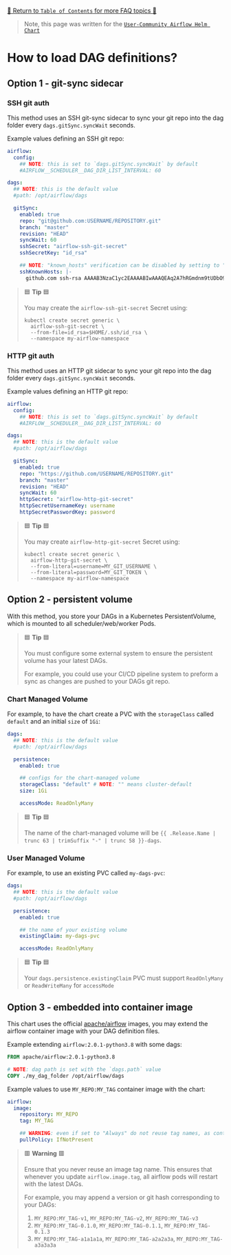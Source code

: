[🔗 Return to `Table of Contents` for more FAQ topics 🔗](https://github.com/airflow-helm/charts/tree/main/charts/airflow#frequently-asked-questions)

> Note, this page was written for the [`User-Community Airflow Helm Chart`](https://github.com/airflow-helm/charts/tree/main/charts/airflow)

# How to load DAG definitions?

## Option 1 - git-sync sidecar

### SSH git auth

This method uses an SSH git-sync sidecar to sync your git repo into the dag folder every `dags.gitSync.syncWait` seconds.

Example values defining an SSH git repo:

```yaml
airflow:
  config:
    ## NOTE: this is set to `dags.gitSync.syncWait` by default
    #AIRFLOW__SCHEDULER__DAG_DIR_LIST_INTERVAL: 60

dags:
  ## NOTE: this is the default value
  #path: /opt/airflow/dags

  gitSync:
    enabled: true
    repo: "git@github.com:USERNAME/REPOSITORY.git"
    branch: "master"
    revision: "HEAD"
    syncWait: 60
    sshSecret: "airflow-ssh-git-secret"
    sshSecretKey: "id_rsa"

    ## NOTE: "known_hosts" verification can be disabled by setting to ""
    sshKnownHosts: |-
      github.com ssh-rsa AAAAB3NzaC1yc2EAAAABIwAAAQEAq2A7hRGmdnm9tUDbO9IDSwBK6TbQa+PXYPCPy6rbTrTtw7PHkccKrpp0yVhp5HdEIcKr6pLlVDBfOLX9QUsyCOV0wzfjIJNlGEYsdlLJizHhbn2mUjvSAHQqZETYP81eFzLQNnPHt4EVVUh7VfDESU84KezmD5QlWpXLmvU31/yMf+Se8xhHTvKSCZIFImWwoG6mbUoWf9nzpIoaSjB+weqqUUmpaaasXVal72J+UX2B+2RPW3RcT0eOzQgqlJL3RKrTJvdsjE3JEAvGq3lGHSZXy28G3skua2SmVi/w4yCE6gbODqnTWlg7+wC604ydGXA8VJiS5ap43JXiUFFAaQ==
```

> 🟦 __Tip__ 🟦
>
> You may create the `airflow-ssh-git-secret` Secret using:
>
> ```shell
> kubectl create secret generic \
>   airflow-ssh-git-secret \
>   --from-file=id_rsa=$HOME/.ssh/id_rsa \
>   --namespace my-airflow-namespace
> ```

### HTTP git auth

This method uses an HTTP git sidecar to sync your git repo into the dag folder every `dags.gitSync.syncWait` seconds.

Example values defining an HTTP git repo:

```yaml
airflow:
  config:
    ## NOTE: this is set to `dags.gitSync.syncWait` by default
    #AIRFLOW__SCHEDULER__DAG_DIR_LIST_INTERVAL: 60

dags:
  ## NOTE: this is the default value
  #path: /opt/airflow/dags

  gitSync:
    enabled: true
    repo: "https://github.com/USERNAME/REPOSITORY.git"
    branch: "master"
    revision: "HEAD"
    syncWait: 60
    httpSecret: "airflow-http-git-secret"
    httpSecretUsernameKey: username
    httpSecretPasswordKey: password
```

> 🟦 __Tip__ 🟦
>
> You may create `airflow-http-git-secret` Secret using:
>
> ```shell
> kubectl create secret generic \
>   airflow-http-git-secret \
>   --from-literal=username=MY_GIT_USERNAME \
>   --from-literal=password=MY_GIT_TOKEN \
>   --namespace my-airflow-namespace
> ```

## Option 2 - persistent volume

With this method, you store your DAGs in a Kubernetes PersistentVolume, which is mounted to all scheduler/web/worker Pods.

> 🟦 __Tip__ 🟦
>
> You must configure some external system to ensure the persistent volume has your latest DAGs.
>
> For example, you could use your CI/CD pipeline system to preform a sync as changes are pushed to your DAGs git repo.

### Chart Managed Volume

For example, to have the chart create a PVC with the `storageClass` called `default` and an initial `size` of `1Gi`:

```yaml
dags:
  ## NOTE: this is the default value
  #path: /opt/airflow/dags

  persistence:
    enabled: true

    ## configs for the chart-managed volume
    storageClass: "default" # NOTE: "" means cluster-default
    size: 1Gi

    accessMode: ReadOnlyMany
```

> 🟦 __Tip__ 🟦
>
> The name of the chart-managed volume will be `{{ .Release.Name | trunc 63 | trimSuffix "-" | trunc 58 }}-dags`.

### User Managed Volume

For example, to use an existing PVC called `my-dags-pvc`:

```yaml
dags:
  ## NOTE: this is the default value
  #path: /opt/airflow/dags

  persistence:
    enabled: true

    ## the name of your existing volume
    existingClaim: my-dags-pvc

    accessMode: ReadOnlyMany
```

> 🟦 __Tip__ 🟦
>
> Your `dags.persistence.existingClaim` PVC must support `ReadOnlyMany` or `ReadWriteMany` for `accessMode`

## Option 3 - embedded into container image

This chart uses the official [apache/airflow](https://hub.docker.com/r/apache/airflow) images, you may extend the airflow container image with your DAG definition files.

Example extending `airflow:2.0.1-python3.8` with some dags:

```dockerfile
FROM apache/airflow:2.0.1-python3.8

# NOTE: dag path is set with the `dags.path` value
COPY ./my_dag_folder /opt/airflow/dags
```

Example values to use `MY_REPO:MY_TAG` container image with the chart:

```yaml
airflow:
  image:
    repository: MY_REPO
    tag: MY_TAG

    ## WARNING: even if set to "Always" do not reuse tag names, as containers only pull the latest image when restarting
    pullPolicy: IfNotPresent
```

> 🟥 __Warning__ 🟥
>
> Ensure that you never reuse an image tag name.
> This ensures that whenever you update `airflow.image.tag`, all airflow pods will restart with the latest DAGs.
>
> For example, you may append a version or git hash corresponding to your DAGs:
>
> 1. `MY_REPO:MY_TAG-v1`, `MY_REPO:MY_TAG-v2`, `MY_REPO:MY_TAG-v3`
> 2. `MY_REPO:MY_TAG-0.1.0`, `MY_REPO:MY_TAG-0.1.1`, `MY_REPO:MY_TAG-0.1.3`
> 3. `MY_REPO:MY_TAG-a1a1a1a`, `MY_REPO:MY_TAG-a2a2a3a`, `MY_REPO:MY_TAG-a3a3a3a`
